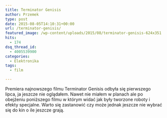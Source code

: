 ```yaml
---
title: Terminator Genisis
author: Przemek
type: post
date: 2015-08-05T14:10:31+00:00
url: /terminator-genisis/
featured_image: /wp-content/uploads/2015/08/terminator-genisis-624x351.jpg
hits:
  - 174
dsq_thread_id:
  - 4005539900
categories:
  - Elektronika
tags:
  - film

---
```

Premiera najnowszego filmu Terminator Genisis odbyła się pierwszego lipca, ja jeszcze nie oglądałem. Nawet nie miałem w planach ale po obejźeniu poniższego filmu w którym widać jak były tworzone roboty i efekty specjalne. Warto się zastanowić czy może jednak jeszcze nie wybrać się do kin o ile jeszcze grają.

<!--more-->

&nbsp;